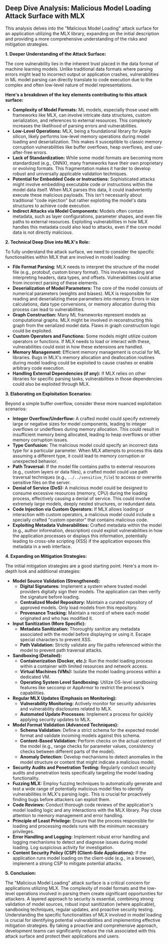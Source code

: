 ## Deep Dive Analysis: Malicious Model Loading Attack Surface with MLX

This analysis delves into the "Malicious Model Loading" attack surface for an application utilizing the MLX library, expanding on the initial description and providing a more comprehensive understanding of the risks and mitigation strategies.

**1. Deeper Understanding of the Attack Surface:**

The core vulnerability lies in the inherent trust placed in the data format of machine learning models. Unlike traditional data formats where parsing errors might lead to incorrect output or application crashes, vulnerabilities in ML model parsing can directly translate to code execution due to the complex and often low-level nature of model representations.

**Here's a breakdown of the key elements contributing to this attack surface:**

* **Complexity of Model Formats:** ML models, especially those used with frameworks like MLX, can involve intricate data structures, custom serialization, and references to external resources. This complexity increases the likelihood of parsing errors and vulnerabilities.
* **Low-Level Operations:** MLX, being a foundational library for Apple silicon, likely performs low-level memory operations during model loading and deserialization. This makes it susceptible to classic memory corruption vulnerabilities like buffer overflows, heap overflows, and use-after-free errors.
* **Lack of Standardization:** While some model formats are becoming more standardized (e.g., ONNX), many frameworks have their own proprietary or evolving formats. This fragmentation makes it harder to develop robust and universally applicable validation techniques.
* **Potential for Embedded Code or Instructions:**  Sophisticated attacks might involve embedding executable code or instructions within the model data itself. When MLX parses this data, it could inadvertently execute these malicious payloads. This isn't necessarily about traditional "code injection" but rather exploiting the model's data structures to achieve code execution.
* **Indirect Attacks via Model Components:**  Models often contain metadata, such as layer configurations, parameter shapes, and even file paths to external resources. Exploiting vulnerabilities in how MLX handles this metadata could also lead to attacks, even if the core model data is not directly malicious.

**2. Technical Deep Dive into MLX's Role:**

To fully understand the attack surface, we need to consider the specific functionalities within MLX that are involved in model loading:

* **File Format Parsing:** MLX needs to interpret the structure of the model file (e.g., protobuf, custom binary format). This involves reading and interpreting headers, data types, and offsets. Vulnerabilities could arise from incorrect parsing of these elements.
* **Deserialization of Model Parameters:**  The core of the model consists of numerical parameters (weights and biases). MLX is responsible for reading and deserializing these parameters into memory. Errors in size calculations, data type conversions, or memory allocation during this process can lead to vulnerabilities.
* **Graph Construction:** Many ML frameworks represent models as computational graphs. MLX might be involved in reconstructing this graph from the serialized model data. Flaws in graph construction logic could be exploited.
* **Custom Operators and Functions:** Some models might utilize custom operators or functions. If MLX needs to load or interact with these, vulnerabilities could exist in how these extensions are handled.
* **Memory Management:**  Efficient memory management is crucial for ML libraries. Bugs in MLX's memory allocation and deallocation routines during model loading could be exploited to cause crashes or enable arbitrary code execution.
* **Handling External Dependencies (if any):** If MLX relies on other libraries for specific parsing tasks, vulnerabilities in those dependencies could also be exploited through MLX.

**3. Elaborating on Exploitation Scenarios:**

Beyond a simple buffer overflow, consider these more nuanced exploitation scenarios:

* **Integer Overflow/Underflow:** A crafted model could specify extremely large or negative sizes for model components, leading to integer overflows or underflows during memory allocation. This could result in insufficient memory being allocated, leading to heap overflows or other memory corruption issues.
* **Type Confusion:** The malicious model could specify an incorrect data type for a particular parameter. When MLX attempts to process this data assuming a different type, it could lead to memory corruption or unexpected behavior.
* **Path Traversal:** If the model file contains paths to external resources (e.g., custom layers or data files), a crafted model could use path traversal techniques (e.g., `../../sensitive_file`) to access or overwrite sensitive files on the server.
* **Denial of Service (DoS):** A malicious model could be designed to consume excessive resources (memory, CPU) during the loading process, effectively causing a denial of service. This could involve extremely large models, deeply nested structures, or redundant data.
* **Code Injection via Custom Operators:** If MLX allows loading or interaction with custom operators, a malicious model could include a specially crafted "custom operator" that contains malicious code.
* **Exploiting Metadata Vulnerabilities:**  Crafted metadata within the model (e.g., author information, description) could exploit vulnerabilities in how the application processes or displays this information, potentially leading to cross-site scripting (XSS) if the application exposes this metadata in a web interface.

**4. Expanding on Mitigation Strategies:**

The initial mitigation strategies are a good starting point. Here's a more in-depth look and additional strategies:

* **Model Source Validation (Strengthened):**
    * **Digital Signatures:** Implement a system where trusted model providers digitally sign their models. The application can then verify the signature before loading.
    * **Centralized Model Repository:**  Maintain a curated repository of approved models. Only load models from this repository.
    * **Provenance Tracking:**  Maintain a record of where each model originated and who has modified it.
* **Input Sanitization (More Specific):**
    * **Metadata Sanitization:**  Thoroughly sanitize any metadata associated with the model before displaying or using it. Escape special characters to prevent XSS.
    * **Path Validation:**  Strictly validate any file paths referenced within the model to prevent path traversal attacks.
* **Sandboxing (Detailed):**
    * **Containerization (Docker, etc.):** Run the model loading process within a container with limited resources and network access.
    * **Virtual Machines (VMs):** Isolate the model loading process within a dedicated VM.
    * **Operating System Level Sandboxing:** Utilize OS-level sandboxing features like seccomp or AppArmor to restrict the process's capabilities.
* **Regular MLX Updates (Emphasis on Monitoring):**
    * **Vulnerability Monitoring:** Actively monitor for security advisories and vulnerability disclosures related to MLX.
    * **Automated Update Processes:** Implement a process for quickly applying security updates to MLX.
* **Model Format Validation (Advanced Techniques):**
    * **Schema Validation:** Define a strict schema for the expected model format and validate incoming models against this schema.
    * **Content-Based Validation:**  Perform checks on the actual content of the model (e.g., range checks for parameter values, consistency checks between different parts of the model).
    * **Anomaly Detection:**  Develop mechanisms to detect anomalies in the model structure or content that might indicate a malicious model.
* **Security Audits and Penetration Testing:**  Regularly conduct security audits and penetration tests specifically targeting the model loading functionality.
* **Fuzzing MLX:**  Employ fuzzing techniques to automatically generate and test a wide range of potentially malicious model files to identify vulnerabilities in MLX's parsing logic. This is crucial for proactively finding bugs before attackers can exploit them.
* **Code Reviews:** Conduct thorough code reviews of the application's model loading logic and any interactions with the MLX library. Pay close attention to memory management and error handling.
* **Principle of Least Privilege:** Ensure that the process responsible for loading and processing models runs with the minimum necessary privileges.
* **Error Handling and Logging:** Implement robust error handling and logging mechanisms to detect and diagnose issues during model loading. Log suspicious activity for investigation.
* **Content Security Policy (CSP) (Client-Side Applications):** If the application runs model loading on the client-side (e.g., in a browser), implement a strong CSP to mitigate potential attacks.

**5. Conclusion:**

The "Malicious Model Loading" attack surface is a critical concern for applications utilizing MLX. The complexity of model formats and the low-level operations involved in parsing them create significant opportunities for attackers. A layered approach to security is essential, combining strong validation of model sources, robust input sanitization (where applicable), sandboxing techniques, regular updates, and proactive security testing. Understanding the specific functionalities of MLX involved in model loading is crucial for identifying potential vulnerabilities and implementing effective mitigation strategies. By taking a proactive and comprehensive approach, development teams can significantly reduce the risk associated with this attack surface and protect their applications and users.
